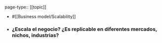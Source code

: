 page-type:: [[topic]]

- #[[Business model/Scalability]]

- ### ¿Escala el negocio? ¿Es replicable en diferentes mercados, nichos, industrias?



